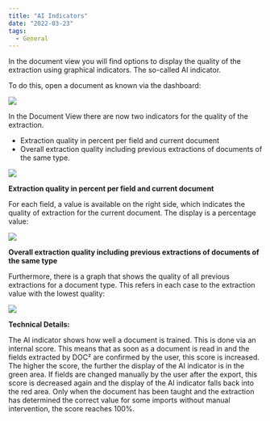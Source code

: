 ```yaml
---
title: "AI Indicators"
date: "2022-03-23"
tags:
  - General
---
```


In the document view you will find options to display the quality of the extraction using graphical indicators. The so-called AI indicator.

To do this, open a document as known via the dashboard:

![](/_images/doc2/image-50-1024x391.png)

In the Document View there are now two indicators for the quality of the extraction.

- Extraction quality in percent per field and current document
- Overall extraction quality including previous extractions of documents of the same type.

![](/_images/doc2/image-51-1024x474.png)

**Extraction quality in percent per field and current document**

For each field, a value is available on the right side, which indicates the quality of extraction for the current document. The display is a percentage value:

![](/_images/doc2/image-52.png)

**Overall extraction quality including previous extractions of documents of the same type**

Furthermore, there is a graph that shows the quality of all previous extractions for a document type. This refers in each case to the extraction value with the lowest quality:

![](/_images/doc2/image-53.png)

**Technical Details:**

The AI indicator shows how well a document is trained. This is done via an internal score. This means that as soon as a document is read in and the fields extracted by DOC² are confirmed by the user, this score is increased. The higher the score, the further the display of the AI indicator is in the green area. If fields are changed manually by the user after the export, this score is decreased again and the display of the AI indicator falls back into the red area. Only when the document has been taught and the extraction has determined the correct value for some imports without manual intervention, the score reaches 100%.
